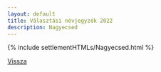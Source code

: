 ```yaml
---
layout: default
title: Választási névjegyzék 2022
description: Nagyecsed
---
```


{% include settlementHTMLs/Nagyecsed.html %}

[Vissza](../)